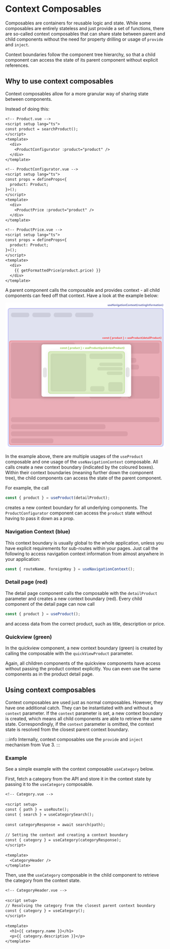 # Context Composables

Composables are containers for reusable logic and state. While some composables are entirely stateless and just provide a set of functions, there are so-called context composables that can share state between parent and child components without the need for property drilling or usage of `provide` and `inject`.

Context boundaries follow the component tree hierarchy, so that a child component can access the state of its parent component without explicit references.

## Why to use context composables

Context composables allow for a more granular way of sharing state between components.

Instead of doing this:

```vue
<!-- Product.vue -->
<script setup lang="ts">
const product = searchProduct();
</script>
<template>
  <div>
    <ProductConfigurator :product="product" />
  </div>
</template>
```

```vue
<!-- ProductConfigurator.vue -->
<script setup lang="ts">
const props = defineProps<{
  product: Product;
}>();
</script>
<template>
  <div>
    <ProductPrice :product="product" />
  </div>
</template>
```

```vue
<!-- ProductPrice.vue -->
<script setup lang="ts">
const props = defineProps<{
  product: Product;
}>();
</script>
<template>
  <div>
    {{ getFormattedPrice(product.price) }}
  </div>
</template>
```

A parent component calls the composable and provides context - all child components can feed off that context. Have a look at the example below:

![wireframe of an application showing multiple context composables](../../.assets/wireframe-proposal-01.png)

In the example above, there are multiple usages of the `useProduct` composable and one usage of the `useNavigationContext` composable. All calls create a new context boundary (indicated by the coloured boxes). Within their context boundaries (meaning further down the component tree), the child components can access the state of the parent component.

For example, the call

```js
const { product } = useProduct(detailProduct);
```

creates a new context boundary for all underlying components. The `ProductConfigurator` component can access the `product` state without having to pass it down as a prop.

### Navigation Context <span class="text-blue">(blue)</span>

This context boundary is usually global to the whole application, unless you have explicit requirements for sub-routes within your pages.
Just call the following to access navigation context information from almost anywhere in your application:

```js
const { routeName, foreignKey } = useNavigationContext();
```

### Detail page <span class="text-red">(red)</span>

The detail page component calls the composable with the `detailProduct` parameter and creates a new context boundary (red). Every child component of the detail page can now call

```js
const { product } = useProduct();
```

and access data from the correct product, such as title, description or price.

### Quickview <span class="text-green">(green)</span>

In the quickview component, a new context boundary (green) is created by calling the composable with the `quickViewProduct` parameter.

Again, all children components of the quickview components have access without passing the product context explicitly. You can even use the same components as in the product detail page.

## Using context composables

Context composables are used just as normal composables. However, they have one additional catch. They can be instantiated with and without a `context` parameter. If the `context` parameter is set, a new context boundary is created, which means all child components are able to retrieve the same state. Correspondingly, if the `context` parameter is omitted, the context state is resolved from the closest parent context boundary.

:::info
Internally, context composables use the `provide` and `inject` mechanism from Vue 3.
:::

### Example

See a simple example with the context composable `useCategory` below.

First, fetch a category from the API and store it in the context state by passing it to the `useCategory` composable.

```vue
<!-- Category.vue -->

<script setup>
const { path } = useRoute();
const { search } = useCategorySearch();

const categoryResponse = await search(path);

// Setting the context and creating a context boundary
const { category } = useCategory(categoryResponse);
</script>

<template>
  <CategoryHeader />
</template>
```

Then, use the `useCategory` composable in the child component to retrieve the category from the context state.

```vue
<!-- CategoryHeader.vue -->

<script setup>
// Resolving the category from the closest parent context boundary
const { category } = useCategory();
</script>

<template>
  <h1>{{ category.name }}</h1>
  <p>{{ category.description }}</p>
</template>
```
